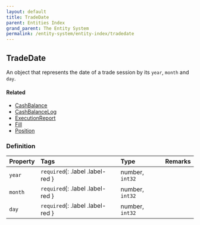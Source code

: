 ```yaml
---
layout: default
title: TradeDate
parent: Entities Index
grand_parent: The Entity System
permalink: /entity-system/entity-index/tradedate
---
```


## TradeDate
An object that represents the date of a trade session by its `year`, `month` and `day`.

#### Related
- [CashBalance]({{site.baseurl}}/entity-system/entity-index/cashbalance)
- [CashBalanceLog]({{site.baseurl}}/entity-system/entity-index/cashbalancelog)
- [ExecutionReport]({{site.baseurl}}/entity-system/entity-index/executionreport)
- [Fill]({{site.baseurl}}/entity-system/entity-index/fill)
- [Position]({{site.baseurl}}/entity-system/entity-index/position)

### Definition

| Property | Tags | Type | Remarks
|:---------|:-----|:-----|:-------
| `year` | `required`{: .label .label-red } | number, `int32` |
| `month` | `required`{: .label .label-red } | number, `int32` |
| `day` | `required`{: .label .label-red } | number, `int32` | 